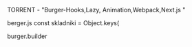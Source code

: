 TORRENT - "Burger-Hooks,Lazy, Animation,Webpack,Next.js "

berger.js const skladniki = Object.keys(

burger.builder
